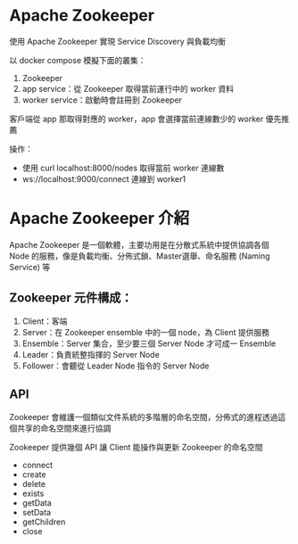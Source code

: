 # Apache Zookeeper

使用 Apache Zookeeper 實現 Service Discovery 與負載均衡

以 docker compose 模擬下面的叢集：

1. Zookeeper
2. app service：從 Zookeeper 取得當前運行中的 worker 資料
3. worker service：啟動時會註冊到 Zookeeper

客戶端從 app 那取得對應的 worker，app 會選擇當前連線數少的 worker 優先推薦


操作：
- 使用 curl localhost:8000/nodes 取得當前 worker 連線數
- ws://localhost:9000/connect 連線到 worker1


# Apache Zookeeper 介紹

Apache Zookeeper 是一個軟體，主要功用是在分散式系統中提供協調各個 Node 的服務，像是負載均衡、分佈式鎖、Master選舉、命名服務 (Naming Service) 等


## Zookeeper 元件構成：

1. Client：客端
2. Server：在 Zookeeper ensemble 中的一個 node，為 Client 提供服務
3. Ensemble：Server 集合，至少要三個 Server Node 才可成一 Ensemble
4. Leader：負責統整指揮的 Server Node
5. Follower：會聽從 Leader Node 指令的 Server Node


## API

Zookeeper 會維護一個類似文件系統的多階層的命名空間，分佈式的進程透過這個共享的命名空間來進行協調

Zookeeper 提供幾個 API 讓 Client 能操作與更新 Zookeeper 的命名空間

- connect
- create
- delete
- exists
- getData
- setData
- getChildren
- close
